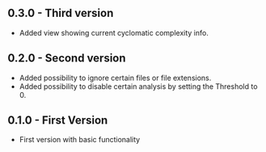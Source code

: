 ## 0.3.0 - Third version
* Added view showing current cyclomatic complexity info.

## 0.2.0 - Second version
* Added possibility to ignore certain files or file extensions.
* Added possibility to disable certain analysis by setting the Threshold to 0.

## 0.1.0 - First Version
* First version with basic functionality
